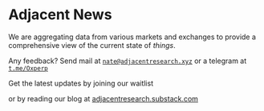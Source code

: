 <h1>Adjacent News</h1>

We are aggregating data from various markets and exchanges to provide a comprehensive view of the current state of *things*. 

Any feedback? Send mail at <code><a href="mailto:nate@adjacentresearch.xyz" class="dotted">nate@adjacentresearch.xyz</a></code> or a telegram at <code><a href="https://t.me/Oxperp" class="dotted">t.me/Oxperp</a></code></p>

Get the latest updates by joining our waitlist
<div id="getWaitlistContainer" data-waitlist_id="16399" data-widget_type="WIDGET_3"></div>
<link rel="stylesheet" type="text/css" href="https://prod-waitlist-widget.s3.us-east-2.amazonaws.com/getwaitlist.min.css"/>
<script src="https://prod-waitlist-widget.s3.us-east-2.amazonaws.com/getwaitlist.min.js"></script>

or by reading our blog at <a href="https://adjacentresearch.substack.com" class="dotted">adjacentresearch.substack.com</a>